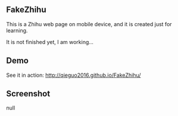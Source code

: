 FakeZhihu
---

This is a Zhihu web page on mobile device, and it is created just for learning.

It is not finished yet, I am working...

Demo
---

See it in action: http://qieguo2016.github.io/FakeZhihu/

Screenshot
---

null
